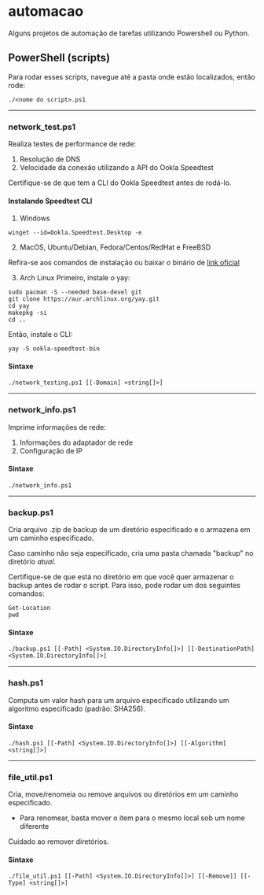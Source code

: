 # automacao
Alguns projetos de automação de tarefas utilizando Powershell ou Python.

## PowerShell (scripts) 
Para rodar esses scripts, navegue até a pasta onde estão localizados, então rode:

```
./<nome do script>.ps1
```

---

### network_test.ps1
Realiza testes de performance de rede:
1. Resolução de DNS
2. Velocidade da conexão utilizando a API do Ookla Speedtest

Certifique-se de que tem a CLI do Ookla Speedtest antes de rodá-lo.

#### Instalando Speedtest CLI
1. Windows

```
winget --id=Ookla.Speedtest.Desktop -e
```

2. MacOS, Ubuntu/Debian, Fedora/Centos/RedHat e FreeBSD

Refira-se aos comandos de instalação ou baixar o binário de [link oficial](https://www.speedtest.net/pt/apps/cli)

3. Arch Linux
Primeiro, instale o yay:

```
sudo pacman -S --needed base-devel git
git clone https://aur.archlinux.org/yay.git
cd yay
makepkg -si
cd ..
```

Então, instale o CLI:

```
yay -S ookla-speedtest-bin
```

#### Sintaxe

```
./network_testing.ps1 [[-Domain] <string[]>]
```

---

### network_info.ps1
Imprime informações de rede:
1. Informações do adaptador de rede
2. Configuração de IP

#### Sintaxe

```
./network_info.ps1
```

---

### backup.ps1
Cria arquivo .zip de backup de um diretório especificado e o armazena em um caminho especificado.

Caso caminho não seja especificado, cria uma pasta chamada "backup" no diretório _atual_.

Certifique-se de que está no diretório em que você quer armazenar o backup antes de rodar o script. Para isso, pode rodar um dos seguintes comandos:

```
Get-Location
pwd
```

#### Sintaxe

```
./backup.ps1 [[-Path] <System.IO.DirectoryInfo[]>] [[-DestinationPath] <System.IO.DirectoryInfo[]>]
```

---

### hash.ps1
Computa um valor hash para um arquivo especificado utilizando um algoritmo especificado (padrão: SHA256).

#### Sintaxe

```
./hash.ps1 [[-Path] <System.IO.DirectoryInfo[]>] [[-Algorithm] <string[]>]
```

---

### file_util.ps1
Cria, move/renomeia ou remove arquivos ou diretórios em um caminho especificado.
+ Para renomear, basta mover o item para o mesmo local sob um nome diferente

Cuidado ao remover diretórios.

#### Sintaxe

```
./file_util.ps1 [[-Path] <System.IO.DirectoryInfo[]>] [[-Remove]] [[-Type] <string[]>]
```
